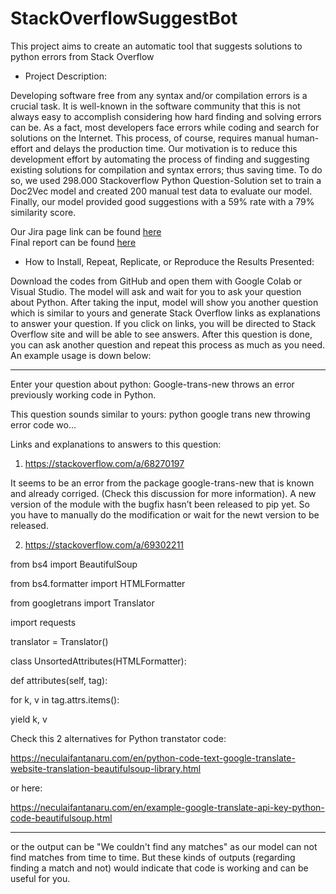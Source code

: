 # StackOverflowSuggestBot
This project aims to create an automatic tool that suggests solutions to python errors from Stack Overflow

- Project Description:

Developing software free from any syntax and/or compilation errors is a crucial task. 
It is well-known in the software community that this is not always easy to accomplish considering how hard finding and solving errors can be. 
As a fact, most developers face errors while coding and search for solutions on the Internet. This process, of course, requires manual human-effort and delays the production time. 
Our motivation is to reduce this development effort by automating the process of finding and suggesting existing solutions for compilation and syntax errors; thus saving time. 
To do so, we used 298.000 Stackoverflow Python Question-Solution set to train a Doc2Vec model and created 200 manual test data to evaluate our model. 
Finally, our model provided good suggestions with a 59\% rate with a 79\% similarity score. 

Our Jira page link can be found [here](https://cs48000-team1.atlassian.net/jira/software/c/projects/CT/boards/1)\
Final report can be found [here](https://github.com/gokturkYandim98/StackOverflowSuggestBot/blob/main/CS48000_Final_Report.pdf)

- How to Install, Repeat, Replicate, or Reproduce the Results Presented: 

Download the codes from GitHub and open them with Google Colab or Visual Studio. The model will ask and wait for you to ask your question about Python. After taking the input, model will show you another question which is similar to yours and generate Stack Overflow links as explanations to answer your question. If you click on links, you will be directed to Stack Overflow site and will be able to see answers. After this question is done, you can ask another question and repeat this process as much as you need. An example usage is down below:

-----------------------------------------------------------------------------------------------------------------------------------------------------------
Enter your question about python: Google-trans-new throws an error previously working code in Python.

This question sounds similar to yours: python google trans new throwing error code wo...

Links and explanations to answers to this question:

1. https://stackoverflow.com/a/68270197

It seems to be an error from the package google-trans-new that is known and already corriged. (Check this discussion for more information).
A new version of the module with the bugfix hasn’t been released to pip yet. So you have to manually do the modification or wait for the newt version to be released.

2. https://stackoverflow.com/a/69302211

from bs4 import BeautifulSoup

from bs4.formatter import HTMLFormatter

from googletrans import Translator

import requests

translator = Translator()

class UnsortedAttributes(HTMLFormatter):

def attributes(self, tag):

for k, v in tag.attrs.items():

yield k, v

Check this 2 alternatives for Python transtator code:

https://neculaifantanaru.com/en/python-code-text-google-translate-website-translation-beautifulsoup-library.html

or here:

https://neculaifantanaru.com/en/example-google-translate-api-key-python-code-beautifulsoup.html

-----------------------------------------------------------------------------------------------------------------------------------------------------------

or the output can be "We couldn't find any matches"  as our model can not find matches from time to time. But these kinds of outputs (regarding finding a match and not) would indicate that code is working and can be useful for you.
 









